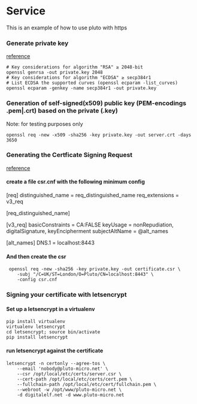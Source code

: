 # Service

This is an example of how to use pluto with https

### Generate private key  
[reference](https://gist.github.com/denji/12b3a568f092ab951456)
```
# Key considerations for algorithm "RSA" ≥ 2048-bit
openssl genrsa -out private.key 2048
# Key considerations for algorithm "ECDSA" ≥ secp384r1
# List ECDSA the supported curves (openssl ecparam -list_curves)
openssl ecparam -genkey -name secp384r1 -out private.key
```

### Generation of self-signed(x509) public key (PEM-encodings .pem|.crt) based on the private (.key)
Note: for testing purposes only
```
openssl req -new -x509 -sha256 -key private.key -out server.crt -days 3650
```

### Generating the Certficate Signing Request
[reference](https://digitalelf.net/2016/02/creating-ssl-certificates-in-3-easy-steps/)
#### create a file csr.cnf with the following minimum config
[req]
distinguished_name = req_distinguished_name
req_extensions = v3_req

[req_distinguished_name]

[v3_req]
basicConstraints = CA:FALSE
keyUsage = nonRepudiation, digitalSignature, keyEncipherment
subjectAltName = @alt_names

[alt_names]
DNS.1 = localhost:8443

#### And then create the csr
```
 openssl req -new -sha256 -key private.key -out certificate.csr \
    -subj "/C=UK/ST=London/O=Pluto/CN=localhost:8443" \
    -config csr.cnf
```
### Signing your certificate with letsencrypt
#### Set up a letsencrypt in a virtualenv
```
pip install virtualenv
virtualenv letsencrypt
cd letsencrypt; source bin/activate
pip install letsencrypt
```
#### run letsencrypt against the certificate
```
letsencrypt -n certonly --agree-tos \
    --email 'nobody@pluto-micro.net' \
    --csr /opt/local/etc/certs/server.csr \
    --cert-path /opt/local/etc/certs/cert.pem \
    --fullchain-path /opt/local/etc/cert/fullchain.pem \
    --webroot -w /opt/www/pluto-micro.net \
    -d digitalelf.net -d www.pluto-micro.net
```
